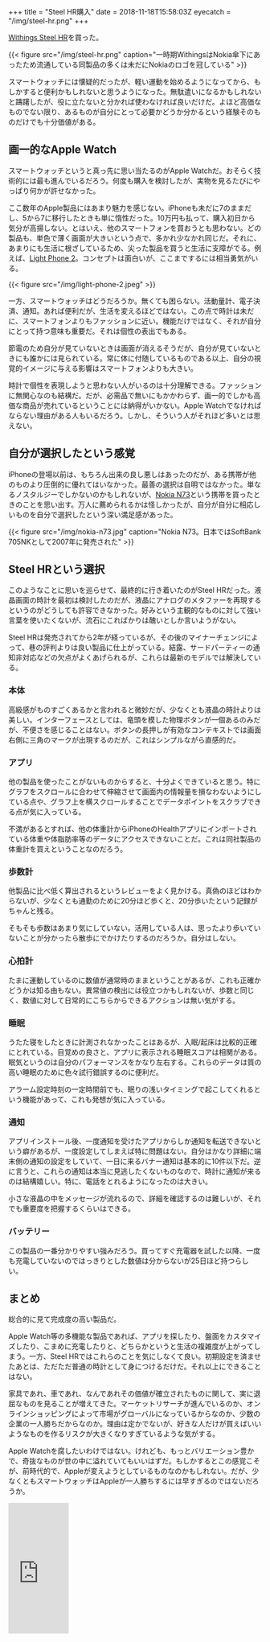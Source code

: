 +++
title = "Steel HR購入"
date = 2018-11-18T15:58:03Z
eyecatch = "/img/steel-hr.png"
+++

[Withings Steel HR](https://www.withings.com/uk/en/steel-hr)を買った。

{{< figure src="/img/steel-hr.png" caption="一時期WithingsはNokia傘下にあったため流通している同製品の多くは未だにNokiaのロゴを冠している" >}}

スマートウォッチには懐疑的だったが、軽い運動を始めるようになってから、もしかすると便利かもしれないと思うようになった。無駄遣いになるかもしれないと躊躇したが、役に立たないと分かれば使わなければ良いだけだ。よほど高価なものでない限り、あるものが自分にとって必要かどうか分かるという経験そのものだけでも十分価値がある。

## 画一的なApple Watch

スマートウォッチというと真っ先に思い当たるのがApple Watchだ。おそらく技術的には最も進んでいるだろう。何度も購入を検討したが、実物を見るたびにやっぱり何かが許せなかった。

ここ数年のApple製品にはあまり魅力を感じない。iPhoneも未だに7のままだし、5から7に移行したときも単に惰性だった。10万円も払って、購入初日から気分が高揚しない。とはいえ、他のスマートフォンを買おうとも思わない。どの製品も、単色で薄く画面が大きいという点で、多かれ少なかれ同じだ。それに、あまりにも生活に根ざしているため、尖った製品を買うと生活に支障がでる。例えば、[Light Phone 2](https://www.indiegogo.com/projects/light-phone-2#/)。コンセプトは面白いが、ここまでするには相当勇気がいる。

{{< figure src="/img/light-phone-2.jpeg" >}}

一方、スマートウォッチはどうだろうか。無くても困らない。活動量計、電子決済、通知。あれば便利だが、生活を変えるほどではない。この点で時計は未だに、スマートフォンよりもファッションに近い。機能だけではなく、それが自分にとって持つ意味も重要だ。それは個性の表出でもある。

節電のため自分が見ていないときは画面が消えるそうだが、自分が見ていないときにも誰かには見られている。常に体に付随しているものである以上、自分の視覚的イメージに与える影響はスマートフォンよりも大きい。

時計で個性を表現しようと思わない人がいるのは十分理解できる。ファッションに無関心なのも結構だ。だが、必需品で無いにもかかわらず、画一的でしかも高価な商品が売れているということには納得がいかない。Apple Watchでなければならない理由がある人もいるだろう。しかし、そういう人がそれほど多いとは思えない。

## 自分が選択したという感覚

iPhoneの登場以前は、もちろん出来の良し悪しはあったのだが、ある携帯が他のものより圧倒的に優れてはいなかった。最善の選択は自明ではなかった。単なるノスタルジーでしかないのかもしれないが、[Nokia N73](https://en.wikipedia.org/wiki/Nokia_N73)という携帯を買ったときのことを思い出す。万人に薦められるかは怪しかったが、自分が自分に相応しいものを自分で選択したという深い満足感があった。

{{< figure src="/img/nokia-n73.jpg" caption="Nokia N73。日本ではSoftBank 705NKとして2007年に発売された" >}}

## Steel HRという選択

このようなことに思いを巡らせて、最終的に行き着いたのがSteel HRだった。液晶画面の時計を最初は検討したのだが、液晶にアナログのメタファーを再現するというのがどうしても許容できなかった。好みという主観的なものに対して強い言葉を使いたくないが、流石にこればかりは醜いとしか言いようがない。

Steel HRは発売されてから2年が経っているが、その後のマイナーチェンジによって、巷の評判よりは良い製品に仕上がっている。結露、サードパーティーの通知非対応などの欠点がよくあげられるが、これらは最新のモデルでは解決している。

### 本体

高級感がものすごくあるかと言われると微妙だが、少なくとも液晶の時計よりは美しい。インターフェースとしては、竜頭を模した物理ボタンが一個あるのみだが、不便さを感じることはない。ボタンの長押しが有効なコンテキストでは画面右側に三角のマークが出現するのだが、これはシンプルながら直感的だ。

### アプリ

他の製品を使ったことがないものからすると、十分よくできていると思う。特にグラフをスクロールに合わせて伸縮させて画面内の情報量を損なわないようにしている点や、グラフ上を横スクロールすることでデータポイントをスクラブできる点が気に入っている。

不満があるとすれば、他の体重計からiPhoneのHealthアプリにインポートされている体重や体脂肪率等のデータにアクセスできないことだ。これは同社製品の体重計を買えということなのだろう。

### 歩数計

他製品に比べ低く算出されるというレビューをよく見かける。真偽のほどはわからないが、少なくとも通勤のために20分ほど歩くと、20分歩いたという記録がちゃんと残る。

そもそも歩数はあまり気にしていない。活用している人は、思ったより歩いていないことが分かったら散歩にでかけたりするのだろうか。自分はしない。

### 心拍計

たまに運動しているのに数値が通常時のままということがあるが、これも正確かどうかは知る由もない。異常値の検出には役立つかもしれないが、歩数と同じく、数値に対して日常的にこちらからできるアクションは無い気がする。

### 睡眠

うたた寝をしたときに計測されなかったことはあるが、入眠/起床は比較的正確にとれている。目覚めの良さと、アプリに表示される睡眠スコアは相関がある。眠気というのは自分のパフォーマンスをかなり左右する。これらのデータは質の高い睡眠のために色々試行錯誤するのに便利だ。

アラーム設定時刻の一定時間前でも、眠りの浅いタイミングで起こしてくれるという機能があって、これも発想が気に入っている。

### 通知

アプリインストール後、一度通知を受けたアプリからしか通知を転送できないという癖があるが、一度設定してしまえば特に問題はない。自分はかなり詳細に端末側の通知の設定をしていて、一日に来るバナー通知は基本的に10件以下だ。逆に言うと、これらの通知は本当に見逃したくないものなので、時計に通知が来るのは結構嬉しい。特に、電話をとれるようになったのは大きい。

小さな液晶の中をメッセージが流れるので、詳細を確認するのは難しいが、それでも重要度を把握するくらいはできる。

### バッテリー

この製品の一番分かりやすい強みだろう。買ってすぐ充電器を試した以降、一度も充電していないのではっきりとした数値は分からないが25日ほど持つらしい。

## まとめ

総合的に見て完成度の高い製品だ。

Apple Watch等の多機能な製品であれば、アプリを探したり、盤面をカスタマイズしたり、こまめに充電したりと、どちらかというと生活の複雑度が上がってしまう。一方、Steel HRではこれらのことを気にしなくて良い。初期設定を済ませたあとは、ただただ普通の時計として身につけるだけだ。それ以上にできることはない。

家具であれ、車であれ、なんであれその価値が確立されたものに関して、実に退屈なものを見ることが増えてきた。マーケットリサーチが進んでいるのか、オンラインショッピングによって市場がグローバルになっているからなのか、少数の企業の一人勝ちだからなのか。理由は定かでないが、好きな人だけが買えばいいようなものを作るリスクが大きくなりすぎているような気がする。

Apple Watchを腐したいわけではない。けれども、もっとバリエーション豊かで、奇抜なものが世の中に溢れていてもいいはずだ。もしかするとこの感覚こそが、前時代的で、Appleが変えようとしているものなのかもしれない。だが、少なくともスマートウォッチはAppleが一人勝ちするには早すぎるのではないだろうか。

<iframe style="width:120px;height:260px;" marginwidth="0" marginheight="0" scrolling="no" frameborder="0" src="https://rcm-fe.amazon-adsystem.com/e/cm?ref=qf_sp_asin_til&t=usay0b-22&m=amazon&o=9&p=8&l=as1&IS2=1&detail=1&asins=B071W12QY9&linkId=80c239fe74df4148dfcdbf05b2e575db&bc1=000000&lt1=_top&fc1=333333&lc1=0066c0&bg1=ffffff&f=ifr"></iframe>